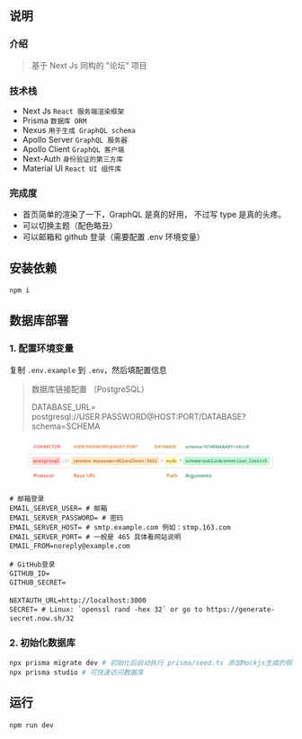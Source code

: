 ## 说明



### 介绍

> 基于 Next Js 同构的 "论坛" 项目



### 技术栈

- Next Js  `React 服务端渲染框架`
- Prisma  `数据库 ORM`
- Nexus `用于生成 GraphQL schema`
- Apollo Server `GraphQL 服务器`
- Apollo Client `GraphQL 客户端`
- Next-Auth `身份验证的第三方库`
- Material UI `React UI 组件库`



### 完成度

- 首页简单的渲染了一下，GraphQL 是真的好用， 不过写 type 是真的头疼。
- 可以切换主题（配色略丑）
- 可以邮箱和 github 登录（需要配置 .env 环境变量）





## 安装依赖

```bash
npm i
```



## 数据库部署

### 1. 配置环境变量

复制 `.env.example` 到 `.env`，然后填配置信息

> 数据库链接配置 （PostgreSQL）
>
> DATABASE_URL= postgresql://USER:PASSWORD@HOST:PORT/DATABASE?schema=SCHEMA

![](https://raw.githubusercontent.com/uid-vhan/notebook-imgs/main/imgs/m7l8KVo.png)

```
# 邮箱登录
EMAIL_SERVER_USER= # 邮箱
EMAIL_SERVER_PASSWORD= # 密码
EMAIL_SERVER_HOST= # smtp.example.com 例如：stmp.163.com
EMAIL_SERVER_PORT= # 一般是 465 具体看网站说明
EMAIL_FROM=noreply@example.com

# GitHub登录
GITHUB_ID=
GITHUB_SECRET=

NEXTAUTH_URL=http://localhost:3000
SECRET= # Linux: `openssl rand -hex 32` or go to https://generate-secret.now.sh/32
```



### 2. 初始化数据库

```bash
npx prisma migrate dev # 初始化后自动执行 prisma/seed.ts 添加Mockjs生成的假数据
npx prisma studio # 可快速访问数据库
```





## 运行

```bash
npm run dev
```

